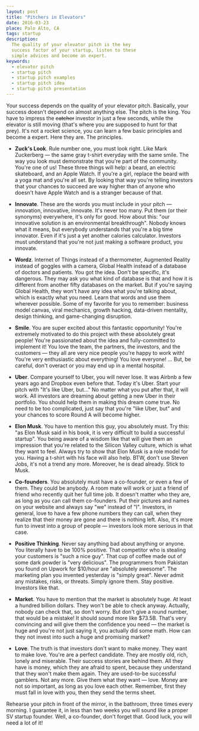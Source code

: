 ```yaml
---
layout: post
title: "Pitchers in Elevators"
date: 2016-03-23
place: Palo Alto, CA
tags: startup
description:
  The quality of your elevator pitch is the key
  success factor of your startup, listen to these
  simple advices and become an expert.
keywords:
  - elevator pitch
  - startup pitch
  - startup pitch examples
  - startup pitch idea
  - startup pitch presentation
---
```


Your success depends on the quality of your elevator pitch. Basically, your
success doesn't depend on almost anything else. The pitch is the king.
You have to impress the <del>catcher</del> investor in just a few seconds, while
the elevator is still moving (that's where you are supposed to hunt for that
prey). It's not a rocket science, you can learn a few basic
principles and become a expert. Here they are. The principles.

<!--more-->

  * **Zuck's Look**.
  Rule number one, you must look right. Like Mark Zuckerberg &mdash; the
  same gray t-shirt everyday with the same smile. The way you look must demonstrate
  that you're part of the community. You're one of us!
  These three things will help: a beard,
  an electric skateboard, and an Apple Watch. If you're a girl, replace the beard
  with a yoga mat and you're all set. By looking that way you're telling
  investors that your chances to succeed are way higher than of anyone who
  doesn't have Apple Watch and is a stranger because of that.

  * **Innovate**.
  These are the words you must include in your pitch &mdash; innovation, innovative,
  innovate. It's never too many. Put them (or their synonyms) everywhere,
  it's only for good. How about this: "our innovative solution
  is an environmental breakthrough". Nobody knows what it means, but everybody
  understands that you're a big time innovator. Even if it's just a yet
  another calories calculator. Investors must understand that you're not just
  making a software product, you innovate.

  * **Wordz**.
  Internet of Things instead of a thermometer,
  Augmented Reality instead of goggles with a camera,
  Global Health instead of a database of doctors and patients. You got the idea.
  Don't be specific, it's dangerous. They may ask you what kind of database
  is that and how it is different from another fifty databases on the market. But
  if you're saying Global Health, they won't have any idea what you're talking
  about, which is exactly what you need. Learn that words and use them wherever
  possible. Some of my favorite for you to remember: business model canvas, viral
  mechanics, growth hacking, data-driven mentality, design thinking, and
  game-changing disruption.

  * **Smile**.
  You are super excited about this fantastic opportunity! You're extremely
  motivated to do this project with these absolutely great people! You're
  passionated about the idea and fully-committed to implement it! You love the
  team, the partners, the investors, and the customers &mdash; they all
  are very nice people you're happy to work with! You're very enthusiastic about
  everything! You love everyone! ... But, be careful, don't overact or you may
  end up in a mental hospital.

  * **Uber**.
  Compare yourself to Uber, you will never lose. It was Airbnb a few years
  ago and Dropbox even before that. Today it's Uber. Start your pitch with
  "It's like Uber, but..." No matter what you put after that, it will work.
  All investors are dreaming about getting a new Uber in their portfolio. You
  should help them in making this dream come true. No need to be too complicated,
  just say that you're "like Uber, but" and your chances to score Round A
  will become higher.

  * **Elon Musk**.
  You have to mention this guy, you absolutely must. Try this:
  "as Elon Musk said in his book, it is very difficult to build a successful
  startup". You being aware of a wisdom like that will give them an impression
  that you're related to the Silicon Valley culture, which is what they want to feel.
  Always try to show that Elon Musk is a role model for you. Having a t-shirt
  with his face will also help.
  BTW, don't use Steven Jobs, it's not a trend any more.
  Moreover, he is dead already. Stick to Musk.

  * **Co-founders**.
  You absolutely must have a co-founder, or even a few of them. They could
  be anybody. A room mate will work or just a friend of friend who recently
  quit her full time job. It doesn't matter who they are, as long as you
  can call them co-founders. Put their pictures and names on your website
  and always say "we" instead of "I". Investors, in general, love to have
  a few phone numbers they can call, when they realize that their money are gone
  and there is nothing left. Also, it's more fun to invest into a group
  of people &mdash; investors look more serious in that case.

  * **Positive Thinking**.
  Never say anything bad about anything or anyone. You literally have
  to be 100% positive. That competitor who is stealing your customers is
  "such a nice guy". That cup of coffee made out of some dark powder
  is "very delicious". The programmers from Pakistan you found on
  Upwork for $10/hour are "absolutely awesome". The marketing plan you
  invented yesterday is "simply great". Never admit any mistakes,
  risks, or threats. Simply ignore them. Stay positive. Investors like that.

  * **Market**.
  You have to mention that the market is absolutely huge. At least a hundred
  billion dollars. They won't be able to check anyway. Actually, nobody
  can check that, so don't worry. But don't give a round number, that would be a mistake! It
  should sound more like $73.5B. That's very convincing and will give
  them the confidence you need &mdash; the market is huge and you're not
  just saying it, you actually did some math. How can they not invest
  into such a huge and promising market?

  * **Love**.
  The truth is that investors don't want to make money. They want to
  make love. You're are a perfect candidate. They are mostly old, rich,
  lonely and miserable. Their success stories are behind them. All they
  have is money, which they are afraid to spent, because they understand
  that they won't make them again. They are used-to-be successful
  gamblers. Not any more. Give them what they want &mdash; love. Money
  are not so important, as long as you love each other. Remember, first
  they must fall in love with you, then they send the terms sheet.

Rehearse your pitch in front of the mirror, in the bathroom, three times
every morning. I guarantee it, in less than two weeks you will sound
like a proper SV startup founder. Well, a co-founder,
don't forget that. Good luck, you will need a lot of it!

